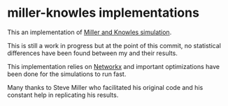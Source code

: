 # miller-knowles implementations

This an implementation of [Miller and Knowles simulation](https://mitpress.mit.edu/sites/default/files/titles/content/ecal2015/ch026.html).

This is still a work  in progress but at the point of this commit, no statistical differences have been found between my and their results. 

This implementation relies on [Networkx](https://networkx.github.io/) and important optimizations have been done for the simulations to run fast.

Many thanks to Steve Miller who facilitated his original code and his constant help in replicating his results.
